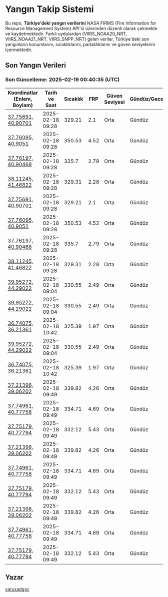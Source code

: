 # Yangın Takip Sistemi

Bu repo, **Türkiye'deki yangın verilerini** NASA FIRMS (Fire Information for Resource Management System) API'si üzerinden düzenli olarak çekmekte ve kaydetmektedir. Farklı uydulardan (VIIRS_NOAA20_NRT, VIIRS_NOAA21_NRT, VIIRS_SNPP_NRT) gelen veriler, Türkiye'deki son yangınların konumlarını, sıcaklıklarını, parlaklıklarını ve güven seviyelerini içermektedir.

## Son Yangın Verileri
### Son Güncelleme: 2025-02-19 00:40:35 (UTC)

| Koordinatlar (Enlem, Boylam) | Tarih ve Saat | Sıcaklık | FRP | Güven Seviyesi | Gündüz/Gece |
|-----------------------------|----------------|----------|-----|----------------|-------------|
| [37.75691, 40.90701](https://www.google.com/maps?q=37.75691,40.90701) | 2025-02-18 09:28 | 329.21 | 2.1 | Orta | Gündüz |
| [37.76095, 40.9051](https://www.google.com/maps?q=37.76095,40.9051) | 2025-02-18 09:28 | 350.53 | 4.52 | Orta | Gündüz |
| [37.76197, 40.90468](https://www.google.com/maps?q=37.76197,40.90468) | 2025-02-18 09:28 | 335.7 | 2.79 | Orta | Gündüz |
| [38.11245, 41.46822](https://www.google.com/maps?q=38.11245,41.46822) | 2025-02-18 09:28 | 329.31 | 2.28 | Orta | Gündüz |
| [37.75691, 40.90701](https://www.google.com/maps?q=37.75691,40.90701) | 2025-02-18 09:28 | 329.21 | 2.1 | Orta | Gündüz |
| [37.76095, 40.9051](https://www.google.com/maps?q=37.76095,40.9051) | 2025-02-18 09:28 | 350.53 | 4.52 | Orta | Gündüz |
| [37.76197, 40.90468](https://www.google.com/maps?q=37.76197,40.90468) | 2025-02-18 09:28 | 335.7 | 2.79 | Orta | Gündüz |
| [38.11245, 41.46822](https://www.google.com/maps?q=38.11245,41.46822) | 2025-02-18 09:28 | 329.31 | 2.28 | Orta | Gündüz |
| [39.95272, 44.29022](https://www.google.com/maps?q=39.95272,44.29022) | 2025-02-18 09:04 | 330.55 | 2.49 | Orta | Gündüz |
| [39.95272, 44.29022](https://www.google.com/maps?q=39.95272,44.29022) | 2025-02-18 09:04 | 330.55 | 2.49 | Orta | Gündüz |
| [36.74075, 36.21361](https://www.google.com/maps?q=36.74075,36.21361) | 2025-02-18 10:42 | 325.39 | 1.97 | Orta | Gündüz |
| [39.95272, 44.29022](https://www.google.com/maps?q=39.95272,44.29022) | 2025-02-18 09:04 | 330.55 | 2.49 | Orta | Gündüz |
| [36.74075, 36.21361](https://www.google.com/maps?q=36.74075,36.21361) | 2025-02-18 10:42 | 325.39 | 1.97 | Orta | Gündüz |
| [37.21398, 39.06202](https://www.google.com/maps?q=37.21398,39.06202) | 2025-02-18 09:49 | 339.82 | 4.26 | Orta | Gündüz |
| [37.74961, 40.77758](https://www.google.com/maps?q=37.74961,40.77758) | 2025-02-18 09:49 | 334.71 | 4.69 | Orta | Gündüz |
| [37.75179, 40.77794](https://www.google.com/maps?q=37.75179,40.77794) | 2025-02-18 09:49 | 332.12 | 5.43 | Orta | Gündüz |
| [37.21398, 39.06202](https://www.google.com/maps?q=37.21398,39.06202) | 2025-02-18 09:49 | 339.82 | 4.26 | Orta | Gündüz |
| [37.74961, 40.77758](https://www.google.com/maps?q=37.74961,40.77758) | 2025-02-18 09:49 | 334.71 | 4.69 | Orta | Gündüz |
| [37.75179, 40.77794](https://www.google.com/maps?q=37.75179,40.77794) | 2025-02-18 09:49 | 332.12 | 5.43 | Orta | Gündüz |
| [37.21398, 39.06202](https://www.google.com/maps?q=37.21398,39.06202) | 2025-02-18 09:49 | 339.82 | 4.26 | Orta | Gündüz |
| [37.74961, 40.77758](https://www.google.com/maps?q=37.74961,40.77758) | 2025-02-18 09:49 | 334.71 | 4.69 | Orta | Gündüz |
| [37.75179, 40.77794](https://www.google.com/maps?q=37.75179,40.77794) | 2025-02-18 09:49 | 332.12 | 5.43 | Orta | Gündüz |

## Yazar

[sarusadgac](https://x.com/sarusadgac)
